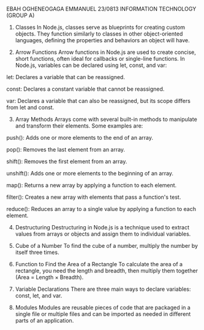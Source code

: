 EBAH OGHENEOGAGA EMMANUEL
23/0813
INFORMATION TECHNOLOGY (GROUP A)
1. Classes
In Node.js, classes serve as blueprints for creating custom objects. They function similarly to classes in other object-oriented languages, defining the properties and behaviors an object will have.

2. Arrow Functions
Arrow functions in Node.js are used to create concise, short functions, often ideal for callbacks or single-line functions.
In Node.js, variables can be declared using let, const, and var:

let: Declares a variable that can be reassigned.

const: Declares a constant variable that cannot be reassigned.

var: Declares a variable that can also be reassigned, but its scope differs from let and const.

3. Array Methods
Arrays come with several built-in methods to manipulate and transform their elements. Some examples are:

push(): Adds one or more elements to the end of an array.

pop(): Removes the last element from an array.

shift(): Removes the first element from an array.

unshift(): Adds one or more elements to the beginning of an array.

map(): Returns a new array by applying a function to each element.

filter(): Creates a new array with elements that pass a function's test.

reduce(): Reduces an array to a single value by applying a function to each element.

4. Destructuring
Destructuring in Node.js is a technique used to extract values from arrays or objects and assign them to individual variables.

5. Cube of a Number
To find the cube of a number, multiply the number by itself three times.

6. Function to Find the Area of a Rectangle
To calculate the area of a rectangle, you need the length and breadth, then multiply them together (Area = Length × Breadth).

7. Variable Declarations
There are three main ways to declare variables: const, let, and var.

8. Modules
Modules are reusable pieces of code that are packaged in a single file or multiple files and can be imported as needed in different parts of an application.